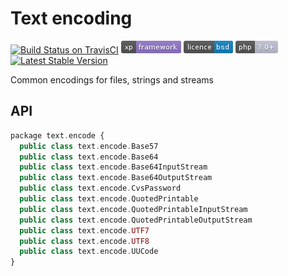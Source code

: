 Text encoding
=============

[![Build Status on TravisCI](https://secure.travis-ci.org/xp-framework/text-encode.svg)](http://travis-ci.org/xp-framework/text-encode)
[![XP Framework Module](https://raw.githubusercontent.com/xp-framework/web/master/static/xp-framework-badge.png)](https://github.com/xp-framework/core)
[![BSD Licence](https://raw.githubusercontent.com/xp-framework/web/master/static/licence-bsd.png)](https://github.com/xp-framework/core/blob/master/LICENCE.md)
[![Requires PHP 7.0+](https://raw.githubusercontent.com/xp-framework/web/master/static/php-7_0plus.png)](http://php.net/)
[![Latest Stable Version](https://poser.pugx.org/xp-framework/text-encode/version.png)](https://packagist.org/packages/xp-framework/text-encode)

Common encodings for files, strings and streams

API
---

```php
package text.encode {
  public class text.encode.Base57
  public class text.encode.Base64
  public class text.encode.Base64InputStream
  public class text.encode.Base64OutputStream
  public class text.encode.CvsPassword
  public class text.encode.QuotedPrintable
  public class text.encode.QuotedPrintableInputStream
  public class text.encode.QuotedPrintableOutputStream
  public class text.encode.UTF7
  public class text.encode.UTF8
  public class text.encode.UUCode
}
```